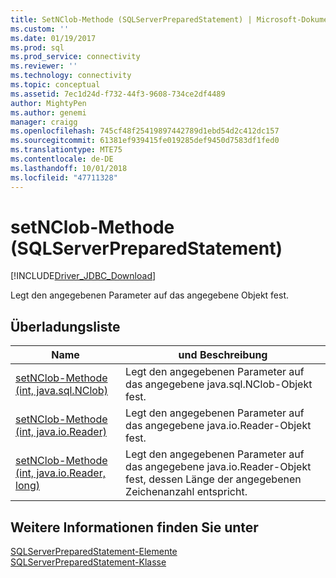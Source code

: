 ```yaml
---
title: SetNClob-Methode (SQLServerPreparedStatement) | Microsoft-Dokumentation
ms.custom: ''
ms.date: 01/19/2017
ms.prod: sql
ms.prod_service: connectivity
ms.reviewer: ''
ms.technology: connectivity
ms.topic: conceptual
ms.assetid: 7ec1d24d-f732-44f3-9608-734ce2df4489
author: MightyPen
ms.author: genemi
manager: craigg
ms.openlocfilehash: 745cf48f25419897442789d1ebd54d2c412dc157
ms.sourcegitcommit: 61381ef939415fe019285def9450d7583df1fed0
ms.translationtype: MTE75
ms.contentlocale: de-DE
ms.lasthandoff: 10/01/2018
ms.locfileid: "47711328"
---
```

# <a name="setnclob-method-sqlserverpreparedstatement"></a>setNClob-Methode (SQLServerPreparedStatement)
[!INCLUDE[Driver_JDBC_Download](../../../includes/driver_jdbc_download.md)]

  Legt den angegebenen Parameter auf das angegebene Objekt fest.  
  
## <a name="overload-list"></a>Überladungsliste  
  
|Name|und Beschreibung|  
|----------|-----------------|  
|[setNClob-Methode &#40;int, java.sql.NClob&#41;](../../../connect/jdbc/reference/setnclob-method-int-java-sql-nclob.md)|Legt den angegebenen Parameter auf das angegebene java.sql.NClob-Objekt fest.|  
|[setNClob-Methode &#40;int, java.io.Reader&#41;](../../../connect/jdbc/reference/setnclob-method-int-java-io-reader.md)|Legt den angegebenen Parameter auf das angegebene java.io.Reader-Objekt fest.|  
|[setNClob-Methode &#40;int, java.io.Reader, long&#41;](../../../connect/jdbc/reference/setnclob-method-int-java-io-reader-long.md)|Legt den angegebenen Parameter auf das angegebene java.io.Reader-Objekt fest, dessen Länge der angegebenen Zeichenanzahl entspricht.|  
  
## <a name="see-also"></a>Weitere Informationen finden Sie unter  
 [SQLServerPreparedStatement-Elemente](../../../connect/jdbc/reference/sqlserverpreparedstatement-members.md)   
 [SQLServerPreparedStatement-Klasse](../../../connect/jdbc/reference/sqlserverpreparedstatement-class.md)  
  
  

